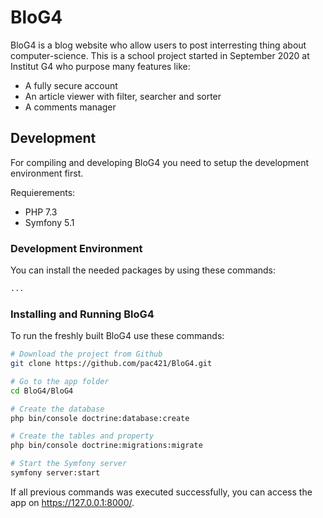 BloG4
=======

BloG4 is a blog website who allow users to post interresting thing about computer-science. This is a school project started in September 2020 at Institut G4 who purpose many features like:
- A fully secure account
- An article viewer with filter, searcher and sorter
- A comments manager


Development
-----------

For compiling and developing BloG4 you need to setup the development
environment first.

Requierements:
* PHP 7.3
* Symfony 5.1


### Development Environment

You can install the needed packages by using these commands:

```sh
...
```


### Installing and Running BloG4

To run the freshly built BloG4 use these commands:

```sh
# Download the project from Github
git clone https://github.com/pac421/BloG4.git

# Go to the app folder
cd BloG4/BloG4

# Create the database
php bin/console doctrine:database:create

# Create the tables and property
php bin/console doctrine:migrations:migrate

# Start the Symfony server
symfony server:start
```

If all previous commands was executed successfully, you can access the app on https://127.0.0.1:8000/.
